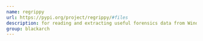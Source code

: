 ```yaml
---
name: regrippy
url: https://pypi.org/project/regrippy/#files
description: for reading and extracting useful forensics data from Windows registry hives. URL : https://pypi.org/project/regrippy/#files Groups : blackarch blackarch-forensic
group: blackarch
---
```

